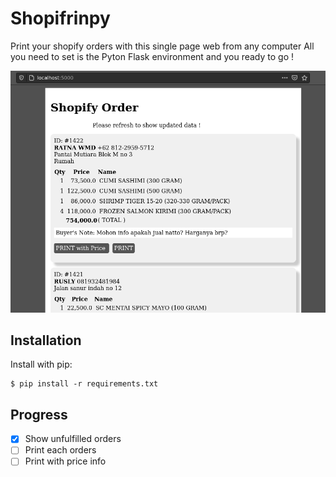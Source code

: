 # Shopifrinpy
Print your shopify orders with this single page web from any computer
All you need to set is the Pyton Flask environment and you ready to go !

![screenshoot](shopifrintpy1.png)

## Installation
Install with pip:
```
$ pip install -r requirements.txt
```

## Progress
- [x] Show unfulfilled orders
- [ ] Print each orders
- [ ] Print with price info